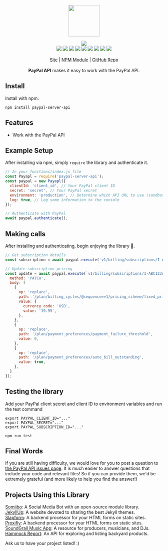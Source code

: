 <p align="center">
  <a href="https://cdn.itwcreativeworks.com/assets/itw-creative-works/images/logo/itw-creative-works-brandmark-black-x.svg">
    <img src="https://cdn.itwcreativeworks.com/assets/itw-creative-works/images/logo/itw-creative-works-brandmark-black-x.svg" width="100px">
  </a>
</p>

<p align="center">
  <img src="https://img.shields.io/github/package-json/v/itw-creative-works/paypal-server-api.svg">
  <br>
  <img src="https://img.shields.io/librariesio/release/npm/paypal-server-api.svg">
  <img src="https://img.shields.io/bundlephobia/min/paypal-server-api.svg">
  <img src="https://img.shields.io/codeclimate/maintainability-percentage/itw-creative-works/paypal-server-api.svg">
  <img src="https://img.shields.io/npm/dm/paypal-server-api.svg">
  <img src="https://img.shields.io/node/v/paypal-server-api.svg">
  <img src="https://img.shields.io/website/https/itwcreativeworks.com.svg">
  <img src="https://img.shields.io/github/license/itw-creative-works/paypal-server-api.svg">
  <img src="https://img.shields.io/github/contributors/itw-creative-works/paypal-server-api.svg">
  <img src="https://img.shields.io/github/last-commit/itw-creative-works/paypal-server-api.svg">
  <br>
  <br>
  <a href="https://itwcreativeworks.com">Site</a> | <a href="https://www.npmjs.com/package/paypal-server-api">NPM Module</a> | <a href="https://github.com/itw-creative-works/paypal-server-api">GitHub Repo</a>
  <br>
  <br>
  <strong>PayPal API</strong> makes it easy to work with the PayPal API.
</p>

## Install
Install with npm:
```shell
npm install paypal-server-api
```

## Features
* Work with the PayPal API

## Example Setup
After installing via npm, simply `require` the library and authenticate it.
```js
// In your functions/index.js file
const Payapl = require('paypal-server-api');
const paypal = new Payapl({
  clientId: 'client_id', // Your PayPal client ID
  secret: 'secret', // Your PayPal secret
  environment: 'production', // Determine which API URL to use (sandbox OR production)
  log: true, // Log some information to the console
});

// Authenticate with PayPal
await paypal.authenticate();
```

## Making calls
After installing and authenticating, begin enjoying the library 🧰.
```js
// Get subscription details
const subscription = await paypal.execute(`v1/billing/subscriptions/I-ABC123ABC123`);

// Update subscription pricing
const update = await paypal.execute(`v1/billing/subscriptions/I-ABC123ABC123`, {
  method: 'PATCH',
  body: [
    {
      op: 'replace',
      path: '/plan/billing_cycles/@sequence==1/pricing_scheme/fixed_price',
      value: {
        currency_code: 'USD',
        value: '19.95',
      },
    },
    {
      op: 'replace',
      path: '/plan/payment_preferences/payment_failure_threshold',
      value: 0,
    },
    {
      op: 'replace',
      path: '/plan/payment_preferences/auto_bill_outstanding',
      value: true,
    },
  ]
});
```

## Testing the library
Add your PayPal client secret and client ID to environment variables and run the test command
```shell
export PAYPAL_CLIENT_ID="..."
export PAYPAL_SECRET="..."
export PAYPAL_SUBSCRIPTION_ID="..."

npm run test
```


## Final Words
If you are still having difficulty, we would love for you to post a question to [the PayPal API issues page](https://github.com/itw-creative-works/paypal-server-api/issues). It is much easier to answer questions that include your code and relevant files! So if you can provide them, we'd be extremely grateful (and more likely to help you find the answer!)

## Projects Using this Library
[Somiibo](https://somiibo.com/): A Social Media Bot with an open-source module library. <br>
[JekyllUp](https://jekyllup.com/): A website devoted to sharing the best Jekyll themes. <br>
[Slapform](https://slapform.com/): A backend processor for your HTML forms on static sites. <br>
[Proxifly](https://proxifly.com/): A backend processor for your HTML forms on static sites. <br>
[SoundGrail Music App](https://app.soundgrail.com/): A resource for producers, musicians, and DJs. <br>
[Hammock Report](https://hammockreport.com/): An API for exploring and listing backyard products. <br>

Ask us to have your project listed! :)
